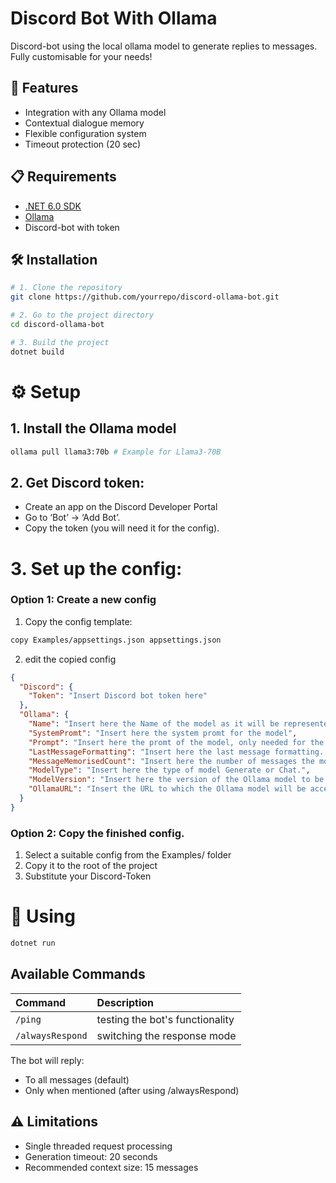 # Discord Bot With Ollama 
Discord-bot using the local ollama model to generate replies to messages. Fully customisable for your needs!

## 🌟 Features
- Integration with any Ollama model
- Contextual dialogue memory
- Flexible configuration system
- Timeout protection (20 sec)

## 📋 Requirements
- [.NET 6.0 SDK](https://dotnet.microsoft.com/download)
- [Ollama](https://ollama.com)
- Discord-bot with token


## 🛠️ Installation
```bash
# 1. Clone the repository
git clone https://github.com/yourrepo/discord-ollama-bot.git

# 2. Go to the project directory
cd discord-ollama-bot

# 3. Build the project
dotnet build
```

# ⚙️ Setup
## 1. Install the Ollama model
```bash
ollama pull llama3:70b # Example for Llama3-70B
```
## 2. Get Discord token:
- Create an app on the Discord Developer Portal
- Go to ‘Bot’ → ‘Add Bot’.
- Copy the token (you will need it for the config).

# 3. Set up the config:

### Option 1: Create a new config
1. Copy the config template:
```bash
copy Examples/appsettings.json appsettings.json
```
2. edit the copied config
```json
{
  "Discord": {
    "Token": "Insert Discord bot token here"
  },
  "Ollama": {
    "Name": "Insert here the Name of the model as it will be represented",
    "SystemPromt": "Insert here the system promt for the model",
    "Prompt": "Insert here the promt of the model, only needed for the generation model. The place where the message history will be inserted is #InnerPrompt. Required for Generate only",
    "LastMessageFormatting": "Insert here the last message formatting. The place where the last message will be inserted is #lastMessage.  Required for Generate only",
    "MessageMemorisedCount": "Insert here the number of messages the model will remember.",
    "ModelType": "Insert here the type of model Generate or Chat.",
    "ModelVersion": "Insert here the version of the Ollama model to be accessed",
    "OllamaURL": "Insert the URL to which the Ollama model will be accessed"
  }
}
```
### Option 2: Copy the finished config.
1. Select a suitable config from the Examples/ folder
2. Copy it to the root of the project
3. Substitute your Discord-Token





# 🚀 Using
```bash
dotnet run
```
## Available Commands
| Command           | Description                          |
|:------------------|:----------------------------------|
| `/ping`           | testing the bot's functionality |
| `/alwaysRespond`  | switching the response mode       |

The bot will reply:
- To all messages (default)
- Only when mentioned (after using /alwaysRespond)

## ⚠️ Limitations
- Single threaded request processing
- Generation timeout: 20 seconds
- Recommended context size: 15 messages


